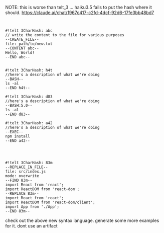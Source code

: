 NOTE: this is worse than telt_3 ... haiku3.5 fails to put the hash where it should. https://claude.ai/chat/1967c417-c2fd-4dcf-92d6-17fe3bb48bd7


```


#!telt 3CharHash: abc
// write the content to the file for various purposes
--CREATE_FILE--
file: path/to/new.txt
--CONTENT abc--
Hello, World!
--END abc--


#!telt 3CharHash: h4t
//here's a description of what we're doing
--BASH--
ls -al
--END h4t--

#!telt 3CharHash: d83
//here's a description of what we're doing
--BASH:5.0--
ls -al
--END d83--

#!telt 3CharHash: a42
//here's a description of what we're doing
--EXEC--
npm install
--END a42--




#!telt 3CharHash: 83m
--REPLACE_IN_FILE--
file: src/index.js
mode: overwrite
--FIND 83m--
import React from 'react';
import ReactDOM from 'react-dom';
--REPLACE 83m--
import React from 'react';
import ReactDOM from 'react-dom/client';
import App from './App';
--END 83m--

```

check out the above new syntax language.  generate some more examples for it. dont use an artifact
